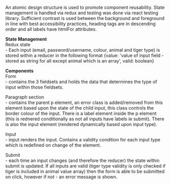 An atomic design structure is used to promote component reusability.  State management is handled via redux and testing was done via react testing library.  Sufficient contrast is used between the background and foreground in line with best accessibility practices, heading tags are in descending order and all labels have htmlFor attributes.  

<b>State Management</b>
<br/>
Redux state <br/>- Each input (email, password/username, colour, animal and tiger type) is stored within a reducer in the following format {value: 'value of input field - stored as string for all except animal which is an array', valid: boolean}

<b>Components</b>
<br/>
Form <br/>- contains the 3 fieldsets and holds the data that determines the type of input within those fieldsets.

Paragraph section <br/>- contains the parent p element, an error class is added/removed from this element based upon the state of the child input, this class controls the border colour of the input. There is a label element inside the p element (this is rednered conditionally as not all inputs have labels ie submit).  There is also the input element (rendered dynamically based upon input type).

Input <br/>- input renders the input.  Contains a validity condition for each input type which is redefined on change of the element.

Submit <br/>- each time an input changes (and therefore the reducer) the state within submit is updated.  If all inputs are valid (tiger type validity is only checked if tiger is included in animal value array) then the form is able to be submitted on click, however if not - an error message is shown.
